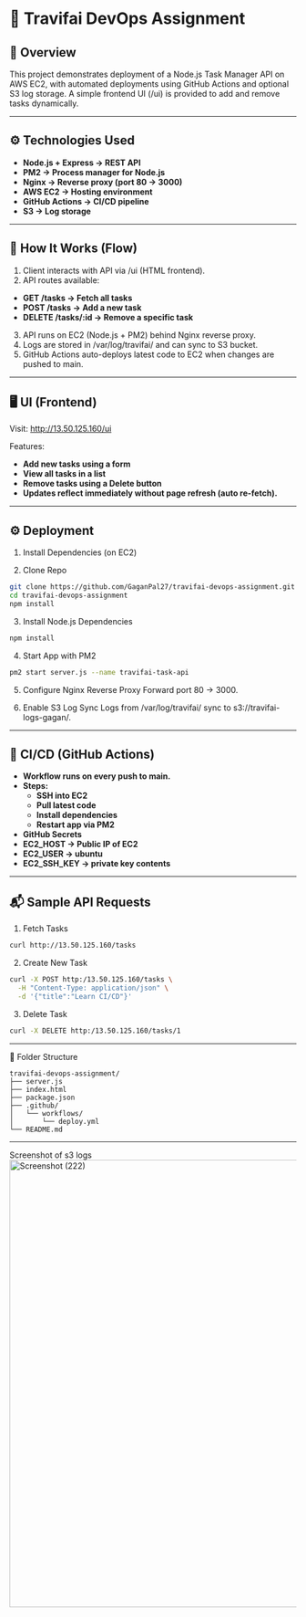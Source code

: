 # 🚀 Travifai DevOps Assignment
## 📌 Overview

This project demonstrates deployment of a Node.js Task Manager API on AWS EC2, with automated deployments using GitHub Actions and optional S3 log storage.
A simple frontend UI (/ui) is provided to add and remove tasks dynamically.

---
## ⚙ Technologies Used

- **Node.js + Express → REST API**
- **PM2 → Process manager for Node.js**
- **Nginx → Reverse proxy (port 80 → 3000)**
- **AWS EC2 → Hosting environment**
- **GitHub Actions → CI/CD pipeline**
- **S3 → Log storage**
  
---
## 🧩 How It Works (Flow)

1. Client interacts with API via /ui (HTML frontend).
2. API routes available:
  - **GET /tasks → Fetch all tasks**
  - **POST /tasks → Add a new task**
  - **DELETE /tasks/:id → Remove a specific task**
3. API runs on EC2 (Node.js + PM2) behind Nginx reverse proxy.
4. Logs are stored in /var/log/travifai/ and can sync to S3 bucket.
5. GitHub Actions auto-deploys latest code to EC2 when changes are pushed to main.

---
## 🖥 UI (Frontend)

Visit: http://13.50.125.160/ui

Features:

- **Add new tasks using a form**
- **View all tasks in a list**
- **Remove tasks using a Delete button**
- **Updates reflect immediately without page refresh (auto re-fetch).**

---
## ⚙ Deployment
1. Install Dependencies (on EC2)

2. Clone Repo
```bash
git clone https://github.com/GaganPal27/travifai-devops-assignment.git
cd travifai-devops-assignment
npm install
```
3. Install Node.js Dependencies
```bash
npm install
```

4. Start App with PM2
```bash
pm2 start server.js --name travifai-task-api
```

5. Configure Nginx Reverse Proxy
Forward port 80 → 3000.

6. Enable S3 Log Sync
Logs from /var/log/travifai/ sync to s3://travifai-logs-gagan/.

---
## 🔄 CI/CD (GitHub Actions)

- **Workflow runs on every push to main.**
- **Steps:**
  - **SSH into EC2**
  - **Pull latest code**
  - **Install dependencies**
  - **Restart app via PM2**
- **GitHub Secrets**
- **EC2_HOST → Public IP of EC2**
- **EC2_USER → ubuntu**
- **EC2_SSH_KEY → private key contents**

---
## 📬 Sample API Requests
1. Fetch Tasks
```bash
curl http://13.50.125.160/tasks
```
2. Create New Task
```bash
curl -X POST http:/13.50.125.160/tasks \
  -H "Content-Type: application/json" \
  -d '{"title":"Learn CI/CD"}'
```
3. Delete Task
```bash
curl -X DELETE http:/13.50.125.160/tasks/1
```
---
📁 Folder Structure
```
travifai-devops-assignment/
├── server.js
├── index.html
├── package.json
├── .github/
│   └── workflows/
│       └── deploy.yml
└── README.md
```
---
Screenshot of s3 logs
<img width="1920" height="784" alt="Screenshot (222)" src="https://github.com/user-attachments/assets/bf857a8e-3330-420e-9c4e-372eab436be4" />
